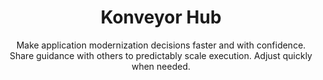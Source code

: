 ---
title: "Konveyor Hub"
type: "components"
header_image: /images/konveyor-hub-diagram.png
subtitle: > 
    Make application modernization decisions faster and with confidence. Share guidance with others to predictably scale execution. Adjust quickly when needed.
features:
- src: /images/modernize-with-insights-hub.png
  title: Modernize with insights
  description: > 
    View, classify, assess, and analyze your applications from a web console by integrating the hub with source code and binaries repositories. Use tags and archetypes to add descriptions and automatically classify apps. Categorize them by multiple dimensions like business service and technology stack You can then assess and analyze archetypes that represent the bulk of apps that you want to modernize. This helps you find insights that scale execution.
- src: /images/uncover-risks-hub.png
  title: Uncover migration risks
  description: > 
    Leverage a questionnaire-based assessment and a source code or binary analysis to find the items that need to be addressed for successful modernization. Assess or analyze up to thousands of apps at once. The results can help you estimate migration costs. They can also auto-tag your apps, helping accurately classify them. With reports that aggregate information, you can more easily identify portfolio-wide trends or drill down to the single line of source code.
- src: /images/access-hub.png
  title: Assess and analyze custom frameworks and languages
  description: > 
    You can build your own questionnaires and analysis rulesets to find issues, risks, and estimated effort related to your custom technologies. This enables you to assess or analyze up to thousands of these apps at once. You can also build your own tags to categorize apps based on your needs.
- src: /images/scale-workflow-hub.png
  title: Scale with a repeatable workflow
  description: > 
    Once a migration approach is validated with representative apps (archetypes), you can share priorities, analysis rulesets, and guidance with developers to incorporate enterprise standards. Developers can send newfound issues to project leads for resolution. Konveyor developer tools can then help speed up replatforming and refactoring based on your enterprise’s unique application modernization approach. See Konveyor CLI and Konveyor AI for more information.
cta_primary: 
  title: Get Started
  url: /docs/konveyor/installation/
cta_secondary: 
  title: Give us feedback
  url: /docs/konveyor/contributetokonveyor/
---